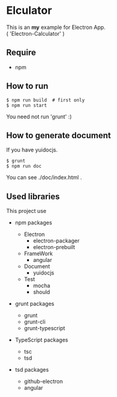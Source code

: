 # Elculator

This is an __my__ example for Electron App.  
( 'Electron-Calculator' )

## Require

- npm

## How to run

```
$ npm run build  # first only
$ npm run start
```

You need not run 'grunt' :)

## How to generate document

If you have yuidocjs.

```
$ grunt
$ npm run doc
```

You can see ./doc/index.html .

## Used libraries

This project use

+ npm packages
  + Electron
    - electron-packager
    - electron-prebuilt
  + FrameWork
    - angular
  + Document
    - yuidocjs
  + Test
    - mocha
    - should

+ grunt packages
  - grunt
  - grunt-cli
  - grunt-typescript

+ TypeScript packages
  - tsc
  - tsd

+ tsd packages
  - github-electron
  - angular
